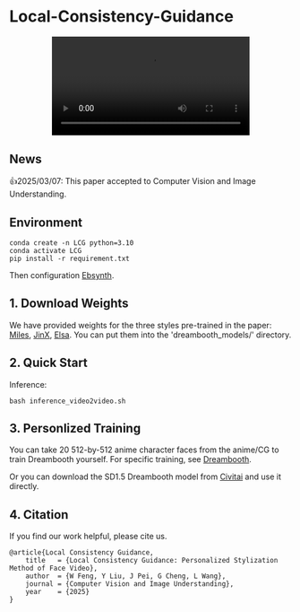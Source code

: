 # Local-Consistency-Guidance

<div align="center">
  <video src="assets/teaster.mp4" width="70%" poster=""> </video>
</div>

## News

👍2025/03/07: This paper accepted to Computer Vision and Image Understanding.

## Environment

```
conda create -n LCG python=3.10
conda activate LCG
pip install -r requirement.txt
```
Then configuration [Ebsynth](https://github.com/jamriska/ebsynth).

## 1. Download Weights

We have provided weights for the three styles pre-trained in the paper:
    [Miles](https://www.alipan.com/s/vkhG1PV2Ccm), 
    [JinX](https://www.alipan.com/s/kR23SFnLzVv), 
    [Elsa](https://www.alipan.com/s/SpjHrQPxoM1). 
You can put them into the 'dreambooth_models/' directory.

## 2. Quick Start

Inference:
```
bash inference_video2video.sh
```

## 3. Personlized Training

You can take 20 512-by-512 anime character faces from the anime/CG to train Dreambooth yourself. For specific training, see [Dreambooth](https://huggingface.co/docs/diffusers/training/dreambooth).

Or you can download the SD1.5 Dreambooth model from [Civitai](https://civitai.com/) and use it directly.

## 4. Citation
If you find our work helpful, please cite us.

```
@article{Local Consistency Guidance,
    title   = {Local Consistency Guidance: Personalized Stylization Method of Face Video},
    author  = {W Feng, Y Liu, J Pei, G Cheng, L Wang},
    journal = {Computer Vision and Image Understanding},
    year    = {2025}
}
```



